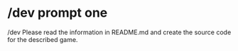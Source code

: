 # /dev prompt one

/dev Please read the information in README.md and create the source code for the described game.